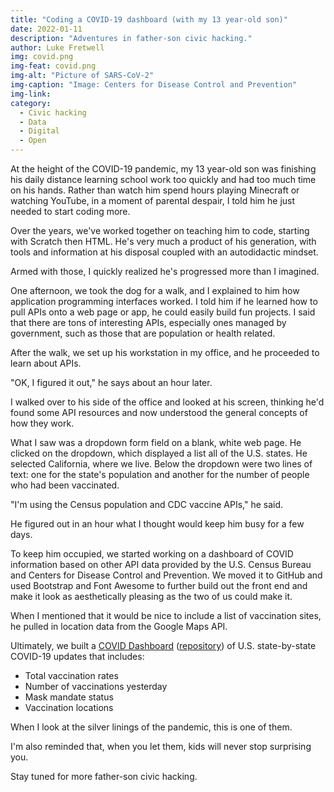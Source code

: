 ```yaml
---
title: "Coding a COVID-19 dashboard (with my 13 year-old son)"
date: 2022-01-11
description: "Adventures in father-son civic hacking."
author: Luke Fretwell
img: covid.png
img-feat: covid.png
img-alt: "Picture of SARS-CoV-2"
img-caption: "Image: Centers for Disease Control and Prevention"
img-link: 
category:
  - Civic hacking
  - Data
  - Digital
  - Open
---
```


At the height of the COVID-19 pandemic, my 13 year-old son was finishing his daily distance learning school work too quickly and had too much time on his hands. Rather than watch him spend hours playing Minecraft or watching YouTube, in a moment of parental despair, I told him he just needed to start coding more.

Over the years, we've worked together on teaching him to code, starting with Scratch then HTML. He's very much a product of his generation, with tools and information at his disposal coupled with an autodidactic mindset.

Armed with those, I quickly realized he's progressed more than I imagined.

One afternoon, we took the dog for a walk, and I explained to him how application programming interfaces worked. I told him if he learned how to pull APIs onto a web page or app, he could easily build fun projects. I said that there are tons of interesting APIs, especially ones managed by government, such as those that are population or health related.

After the walk, we set up his workstation in my office, and he proceeded to learn about APIs. 

"OK, I figured it out," he says about an hour later.

I walked over to his side of the office and looked at his screen, thinking he'd found some API resources and now understood the general concepts of how they work.

What I saw was a dropdown form field on a blank, white web page. He clicked on the dropdown, which displayed a list all of the U.S. states. He selected California, where we live. Below the dropdown were two lines of text: one for the state's population and another for the number of people who had been vaccinated.

"I'm using the Census population and CDC vaccine APIs," he said.

He figured out in an hour what I thought would keep him busy for a few days.

To keep him occupied, we started working on a dashboard of COVID information based on other API data provided by the U.S. Census Bureau and Centers for Disease Control and Prevention. We moved it to GitHub and used Bootstrap and Font Awesome to further build out the front end and make it look as aesthetically pleasing as the two of us could make it.

When I mentioned that it would be nice to include a list of vaccination sites, he pulled in location data from the Google Maps API.

Ultimately, we built a [COVID Dashboard](https://usa.govfresh.com/covid/) ([repository](https://github.com/govfresh/usa/tree/main/covid)) of U.S. state-by-state COVID-19 updates that includes:

* Total vaccination rates
* Number of vaccinations yesterday
* Mask mandate status
* Vaccination locations

When I look at the silver linings of the pandemic, this is one of them.

I'm also reminded that, when you let them, kids will never stop surprising you.

Stay tuned for more father-son civic hacking.